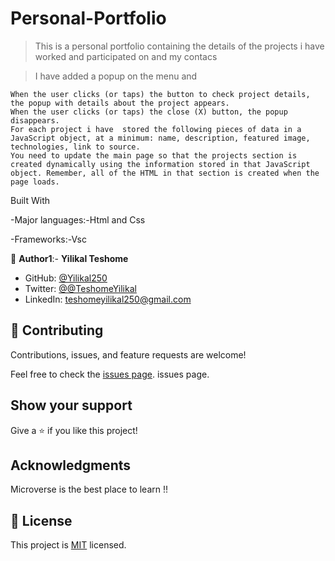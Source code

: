 # Personal-Portfolio
> This is a personal portfolio containing the details of the projects i have worked and participated on and my contacs

> I have added a popup on the menu and 
    
    When the user clicks (or taps) the button to check project details, the popup with details about the project appears.
    When the user clicks (or taps) the close (X) button, the popup disappears.
    For each project i have  stored the following pieces of data in a JavaScript object, at a minimum: name, description, featured image, technologies, link to source.
    You need to update the main page so that the projects section is created dynamically using the information stored in that JavaScript object. Remember, all of the HTML in that section is created when the page loads.
    




Built With

-Major languages:-Html and Css

-Frameworks:-Vsc


👤 **Author1**:- **Yilikal Teshome**

- GitHub: [@Yilikal250](https://github.com/githubhandle)
- Twitter: [@@TeshomeYilikal](https://twitter.com/twitterhandle)
- LinkedIn: [teshomeyilikal250@gmail.com](https://linkedin.com/in/linkedinhandle)


## 🤝 Contributing

Contributions, issues, and feature requests are welcome!

Feel free to check the [issues page](../../issues/). issues page. 


## Show your support

Give a ⭐️ if you like this project!



## Acknowledgments

Microverse is the best place to learn !!



## 📝 License

This project is [MIT](./MIT.md) licensed.
